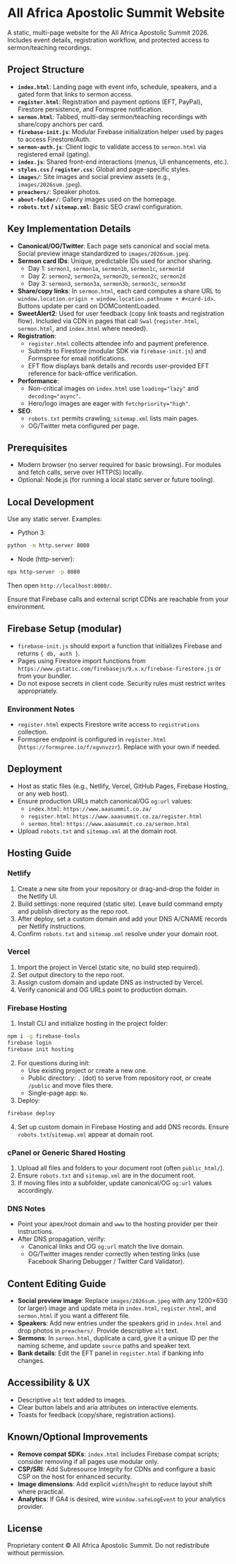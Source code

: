 # All Africa Apostolic Summit Website

A static, multi-page website for the All Africa Apostolic Summit 2026. Includes event details, registration workflow, and protected access to sermon/teaching recordings.

## Project Structure

- **`index.html`**: Landing page with event info, schedule, speakers, and a gated form that links to sermon access.
- **`register.html`**: Registration and payment options (EFT, PayPal), Firestore persistence, and Formspree notification.
- **`sermon.html`**: Tabbed, multi-day sermon/teaching recordings with share/copy anchors per card.
- **`firebase-init.js`**: Modular Firebase initialization helper used by pages to access Firestore/Auth.
- **`sermon-auth.js`**: Client logic to validate access to `sermon.html` via registered email (gating).
- **`index.js`**: Shared front-end interactions (menus, UI enhancements, etc.).
- **`styles.css` / `register.css`**: Global and page-specific styles.
- **`images/`**: Site images and social preview assets (e.g., `images/2026sum.jpeg`).
- **`preachers/`**: Speaker photos.
- **`about-folder/`**: Gallery images used on the homepage.
- **`robots.txt` / `sitemap.xml`**: Basic SEO crawl configuration.

## Key Implementation Details

- **Canonical/OG/Twitter**: Each page sets canonical and social meta. Social preview image standardized to `images/2026sum.jpeg`.
- **Sermon card IDs**: Unique, predictable IDs used for anchor sharing.
  - Day 1: `sermon1`, `sermon1a`, `sermon1b`, `sermon1c`, `sermon1d`
  - Day 2: `sermon2`, `sermon2a`, `sermon2b`, `sermon2c`, `sermon2d`
  - Day 3: `sermon3`, `sermon3a`, `sermon3b`, `sermon3c`, `sermon3d`
- **Share/copy links**: In `sermon.html`, each card computes a share URL to `window.location.origin + window.location.pathname + #<card-id>`. Buttons update per card on DOMContentLoaded.
- **SweetAlert2**: Used for user feedback (copy link toasts and registration flow). Included via CDN in pages that call `Swal` (`register.html`, `sermon.html`, and `index.html` where needed).
- **Registration**:
  - `register.html` collects attendee info and payment preference.
  - Submits to Firestore (modular SDK via `firebase-init.js`) and Formspree for email notifications.
  - EFT flow displays bank details and records user-provided EFT reference for back-office verification.
- **Performance**:
  - Non-critical images on `index.html` use `loading="lazy"` and `decoding="async"`.
  - Hero/logo images are eager with `fetchpriority="high"`.
- **SEO**:
  - `robots.txt` permits crawling; `sitemap.xml` lists main pages.
  - OG/Twitter meta configured per page.

## Prerequisites

- Modern browser (no server required for basic browsing). For modules and fetch calls, serve over HTTP(S) locally.
- Optional: Node.js (for running a local static server or future tooling).

## Local Development

Use any static server. Examples:

- Python 3:
```bash
python -m http.server 8080
```
- Node (http-server):
```bash
npx http-server -p 8080
```
Then open `http://localhost:8080/`.

Ensure that Firebase calls and external script CDNs are reachable from your environment.

## Firebase Setup (modular)

- `firebase-init.js` should export a function that initializes Firebase and returns `{ db, auth }`.
- Pages using Firestore import functions from `https://www.gstatic.com/firebasejs/9.x.x/firebase-firestore.js` or from your bundler.
- Do not expose secrets in client code. Security rules must restrict writes appropriately.

### Environment Notes

- `register.html` expects Firestore write access to `registrations` collection.
- Formspree endpoint is configured in `register.html` (`https://formspree.io/f/xgvnvzzr`). Replace with your own if needed.

## Deployment

- Host as static files (e.g., Netlify, Vercel, GitHub Pages, Firebase Hosting, or any web host).
- Ensure production URLs match canonical/OG `og:url` values:
  - `index.html`: `https://www.aaasummit.co.za/`
  - `register.html`: `https://www.aaasummit.co.za/register.html`
  - `sermon.html`: `https://www.aaasummit.co.za/sermon.html`
- Upload `robots.txt` and `sitemap.xml` at the domain root.

## Hosting Guide

### Netlify

1. Create a new site from your repository or drag-and-drop the folder in the Netlify UI.
2. Build settings: none required (static site). Leave build command empty and publish directory as the repo root.
3. After deploy, set a custom domain and add your DNS A/CNAME records per Netlify instructions.
4. Confirm `robots.txt` and `sitemap.xml` resolve under your domain root.

### Vercel

1. Import the project in Vercel (static site, no build step required).
2. Set output directory to the repo root.
3. Assign custom domain and update DNS as instructed by Vercel.
4. Verify canonical and OG URLs point to production domain.

### Firebase Hosting

1. Install CLI and initialize hosting in the project folder:
```bash
npm i -g firebase-tools
firebase login
firebase init hosting
```
2. For questions during init:
   - Use existing project or create a new one.
   - Public directory: `.` (dot) to serve from repository root, or create `/public` and move files there.
   - Single-page app: `No`.
3. Deploy:
```bash
firebase deploy
```
4. Set up custom domain in Firebase Hosting and add DNS records. Ensure `robots.txt`/`sitemap.xml` appear at domain root.

### cPanel or Generic Shared Hosting

1. Upload all files and folders to your document root (often `public_html/`).
2. Ensure `robots.txt` and `sitemap.xml` are in the document root.
3. If moving files into a subfolder, update canonical/OG `og:url` values accordingly.

### DNS Notes

- Point your apex/root domain and `www` to the hosting provider per their instructions.
- After DNS propagation, verify:
  - Canonical links and OG `og:url` match the live domain.
  - OG/Twitter images render correctly when testing links (use Facebook Sharing Debugger / Twitter Card Validator).

## Content Editing Guide

- **Social preview image**: Replace `images/2026sum.jpeg` with any 1200×630 (or larger) image and update meta in `index.html`, `register.html`, and `sermon.html` if you want a different file.
- **Speakers**: Add new entries under the speakers grid in `index.html` and drop photos in `preachers/`. Provide descriptive `alt` text.
- **Sermons**: In `sermon.html`, duplicate a card, give it a unique ID per the naming scheme, and update `source` paths and speaker text.
- **Bank details**: Edit the EFT panel in `register.html` if banking info changes.

## Accessibility & UX

- Descriptive `alt` text added to images.
- Clear button labels and aria attributes on interactive elements.
- Toasts for feedback (copy/share, registration actions).

## Known/Optional Improvements

- **Remove compat SDKs**: `index.html` includes Firebase compat scripts; consider removing if all pages use modular only.
- **CSP/SRI**: Add Subresource Integrity for CDNs and configure a basic CSP on the host for enhanced security.
- **Image dimensions**: Add explicit `width`/`height` to reduce layout shift where practical.
- **Analytics**: If GA4 is desired, wire `window.safeLogEvent` to your analytics provider.

## License

Proprietary content © All Africa Apostolic Summit. Do not redistribute without permission.

